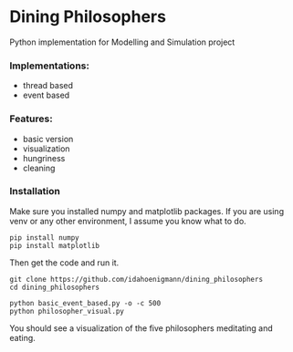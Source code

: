 # Dining Philosophers

Python implementation for Modelling and Simulation project

### Implementations:
* thread based
* event based

### Features:
* basic version
* visualization
* hungriness
* cleaning

### Installation
Make sure you installed numpy and matplotlib packages.
If you are using venv or any other environment, I assume
you know what to do.
```shell
pip install numpy
pip install matplotlib
```

Then get the code and run it.
```shell
git clone https://github.com/idahoenigmann/dining_philosophers
cd dining_philosophers
```

```shell
python basic_event_based.py -o -c 500
python philosopher_visual.py
```

You should see a visualization of the five philosophers meditating
and eating.